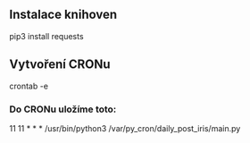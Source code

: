 ## Instalace knihoven
pip3 install requests
## Vytvoření CRONu
crontab -e
### Do CRONu uložíme toto:
11 11 * * * /usr/bin/python3 /var/py_cron/daily_post_iris/main.py
